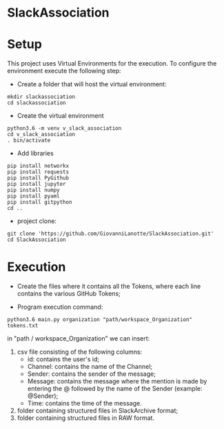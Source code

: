 # SlackAssociation
# Setup
This project uses Virtual Environments for the execution.
To configure the environment execute the following step: 
- Create a folder that will host the virtual environment:
```
mkdir slackassociation
cd slackassociation
```
- Create the virtual environment
```
python3.6 -m venv v_slack_association
cd v_slack_association
. bin/activate
```
- Add libraries
```
pip install networkx
pip install requests
pip install PyGithub
pip install jupyter
pip install numpy
pip install pyaml
pip install gitpython
cd ..
```
- project clone:
```
git clone 'https://github.com/GiovanniLanotte/SlackAssociation.git'
cd SlackAssociation
```
# Execution
- Create the files where it contains all the Tokens, where each line contains the various GitHub Tokens;

- Program execution command:
```
python3.6 main.py organization "path/workspace_Organization" tokens.txt
```
in "path / workspace_Organization" we can insert:
1) csv file consisting of the following columns:
    - id: contains the user's id;
    - Channel: contains the name of the Channel;
    - Sender: contains the sender of the message;
    - Message: contains the message where the mention is made by entering the @ followed by the name of the Sender (example: @Sender);
    - Time: contains the time of the message.
2) folder containing structured files in SlackArchive format;
3) folder containing structured files in RAW format.
